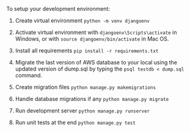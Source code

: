 To setup your development environment:

1. Create virtual environment `python -m venv djangoenv`

2. Activate virtual environment with `djangoenv\Scripts\activate` in Windows, or with `source djangoenv/bin/activate` in Mac OS.

3. Install all requirements `pip install -r requirements.txt`

4. Migrate the last version of AWS database to your local using the updated version of dump.sql by typing the `psql testdb < dump.sql` command.

5. Create migration files `python manage.py makemigrations`

6. Handle database migrations if any `python manage.py migrate`

7. Run development server `python manage.py runserver`

8. Run unit tests at the end  `python manage.py test`

